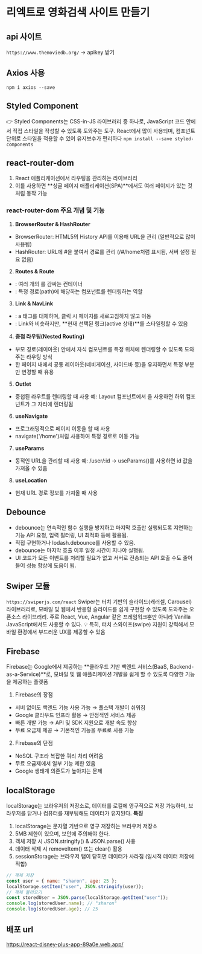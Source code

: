 # 리엑트로 영화검색 사이트 만들기

## api 사이트
`https://www.themoviedb.org/`
-> apikey 받기

## Axios 사용
`npm i axios --save` 

## Styled Component
👉 Styled Components는 CSS-in-JS 라이브러리 중 하나로, JavaScript 코드 안에서 직접 스타일을 작성할 수 있도록 도와주는 도구. React에서 많이 사용되며, 컴포넌트 단위로 스타일을 적용할 수 있어 유지보수가 편리하다
`npm install --save styled-components`

## react-router-dom
1. React 애플리케이션에서 라우팅을 관리하는 라이브러리
2. 이를 사용하면 **싱글 페이지 애플리케이션(SPA)**에서도 여러 페이지가 있는 것처럼 동작 가능

### react-router-dom 주요 개념 및 기능
1. **BrowserRouter & HashRouter**
- BrowserRouter: HTML5의 History API를 이용해 URL을 관리 (일반적으로 많이 사용됨)
- HashRouter: URL에 #을 붙여서 경로를 관리 (/#/home처럼 표시됨, 서버 설정 필요 없음)
2. **Routes & Route**
- <Routes>: 여러 개의 <Route>를 감싸는 컨테이너
- <Route>: 특정 경로(path)에 해당하는 컴포넌트를 렌더링하는 역할
3. **Link & NavLink**
- <Link>: a 태그를 대체하며, 클릭 시 페이지를 새로고침하지 않고 이동
- <NavLink>: Link와 비슷하지만, **현재 선택된 링크(active 상태)**를 스타일링할 수 있음
4. **중첩 라우팅(Nested Routing)**
- 부모 경로(레이아웃) 안에서 자식 컴포넌트를 특정 위치에 렌더링할 수 있도록 도와주는 라우팅 방식
- 한 페이지 내에서 공통 레이아웃(네비게이션, 사이드바 등)을 유지하면서 특정 부분만 변경할 때 유용
5.  **Outlet**
- 중첩된 라우트를 렌더링할 때 사용
예: Layout 컴포넌트에서 <Outlet />을 사용하면 하위 컴포넌트가 그 자리에 렌더링됨
6. **useNavigate**
- 프로그래밍적으로 페이지 이동을 할 때 사용
- navigate('/home')처럼 사용하여 특정 경로로 이동 가능
7. **useParams**
- 동적인 URL을 관리할 때 사용
예: /user/:id → useParams()를 사용하면 id 값을 가져올 수 있음
8. **useLocation**
- 현재 URL 경로 정보를 가져올 때 사용

## Debounce
- debounce는 연속적인 함수 실행을 방지하고 마지막 호출만 실행되도록 지연하는 기능
API 요청, 입력 필터링, UI 최적화 등에 활용됨.
- 직접 구현하거나 lodash.debounce를 사용할 수 있음.
- debounce는 마지막 호출 이후 일정 시간이 지나야 실행됨.
- UI 코드가 모든 이벤트를 처리할 필요가 없고 서버로 전송되는 API 호출 수도 줄어들어 성능 향상에 도움이 됨.

## Swiper 모듈
`https://swiperjs.com/react`
Swiper는 터치 기반의 슬라이드(캐러셀, Carousel) 라이브러리로, 모바일 및 웹에서 반응형 슬라이드를 쉽게 구현할 수 있도록 도와주는 오픈소스 라이브러리.
주로 React, Vue, Angular 같은 프레임워크뿐만 아니라 Vanilla JavaScript에서도 사용할 수 있다.
💡 특히, 터치 스와이프(swipe) 지원이 강력해서 모바일 환경에서 부드러운 UX를 제공할 수 있음

## Firebase
Firebase는 Google에서 제공하는 **클라우드 기반 백엔드 서비스(BaaS, Backend-as-a-Service)**로, 모바일 및 웹 애플리케이션 개발을 쉽게 할 수 있도록 다양한 기능을 제공하는 플랫폼
1. Firebase의 장점
- 서버 없이도 백엔드 기능 사용 가능 → 풀스택 개발이 쉬워짐
- Google 클라우드 인프라 활용 → 안정적인 서비스 제공
- 빠른 개발 가능 → API 및 SDK 지원으로 개발 속도 향상
- 무료 요금제 제공 → 기본적인 기능을 무료로 사용 가능

2. Firebase의 단점
- NoSQL 구조라 복잡한 쿼리 처리 어려움
- 무료 요금제에서 일부 기능 제한 있음
- Google 생태계 의존도가 높아지는 문제

## localStorage
localStorage는 브라우저의 저장소로, 데이터를 로컬에 영구적으로 저장 가능하며, 브라우저를 닫거나 컴퓨터를 재부팅해도 데이터가 유지된다.
**특징**
1. localStorage는 문자열 기반으로 영구 저장하는 브라우저 저장소
2. 5MB 제한이 있으며, 보안에 주의해야 한다.
3. 객체 저장 시 JSON.stringify() & JSON.parse() 사용
4. 데이터 삭제 시 removeItem() 또는 clear() 활용
5. sessionStorage는 브라우저 탭이 닫히면 데이터가 사라짐 (일시적 데이터 저장에 적합)
```js
// 객체 저장
const user = { name: "sharon", age: 25 };
localStorage.setItem("user", JSON.stringify(user));
// 객체 불러오기
const storedUser = JSON.parse(localStorage.getItem("user"));
console.log(storedUser.name); // "sharon"
console.log(storedUser.age); // 25
```

## 배포 url
https://react-disney-plus-app-89a0e.web.app/